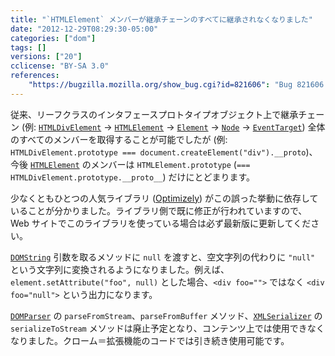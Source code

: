 ```yaml
---
title: "`HTMLElement` メンバーが継承チェーンのすべてに継承されなくなりました"
date: "2012-12-29T08:29:30-05:00"
categories: ["dom"]
tags: []
versions: ["20"]
cclicense: "BY-SA 3.0"
references:
    "https://bugzilla.mozilla.org/show_bug.cgi?id=821606": "Bug 821606 – Turn on WebIDL bindings for Element and HTMLElement"
---
```

従来、リーフクラスのインタフェースプロトタイプオブジェクト上で継承チェーン (例: [`HTMLDivElement`](https://developer.mozilla.org/ja/docs/Web/API/HTMLDivElement) → [`HTMLElement`](https://developer.mozilla.org/ja/docs/Web/API/HTMLElement) → [`Element`](https://developer.mozilla.org/ja/docs/Web/API/Element) → [`Node`](https://developer.mozilla.org/ja/docs/Web/API/Node) → [`EventTarget`](https://developer.mozilla.org/ja/docs/Web/API/EventTarget)) 全体のすべてのメンバーを取得することが可能でしたが (例: `HTMLDivElement.prototype === document.createElement("div").__proto`)、今後 [`HTMLElement`](https://developer.mozilla.org/ja/docs/Web/API/HTMLElement) のメンバーは `HTMLElement.prototype` (`=== HTMLDivElement.prototype.__proto__`) だけにとどまります。

少なくともひとつの人気ライブラリ ([Optimizely](https://www.optimizely.com/)) がこの誤った挙動に依存していることが分かりました。ライブラリ側で既に修正が行われていますので、Web サイトでこのライブラリを使っている場合は必ず最新版に更新してください。

[`DOMString`](https://developer.mozilla.org/ja/docs/DOM/DOMString) 引数を取るメソッドに `null` を渡すと、空文字列の代わりに `"null"` という文字列に変換されるようになりました。例えば、`element.setAttribute("foo", null)` とした場合、`<div foo="">` ではなく `<div foo="null">` という出力になります。

[`DOMParser`](https://developer.mozilla.org/ja/docs/DOM/DOMParser) の `parseFromStream`、`parseFromBuffer` メソッド、[`XMLSerializer`](https://developer.mozilla.org/ja/docs/XMLSerializer) の `serializeToStream` メソッドは廃止予定となり、コンテンツ上では使用できなくなりました。クローム＝拡張機能のコードでは引き続き使用可能です。
